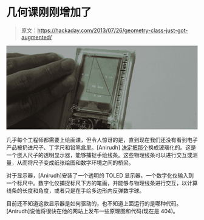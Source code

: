 # 几何课刚刚增加了

> 原文：<https://hackaday.com/2013/07/26/geometry-class-just-got-augmented/>

![ruler](img/fe319db3bab19d697d7e00cdc8a4e4ef.png)

几乎每个工程师都需要上绘画课，但令人惊讶的是，直到现在我们还没有看到电子产品被扔进尺子、丁字尺和铅笔盒里。[Anirudh] [决定把那个](http://vimeo.com/71064267)换成玻璃化的。这是一个嵌入尺子的透明显示器，能够捕捉手绘线条。这些物理线条可以进行交互或测量，从而将尺子变成纸张绘图和数字环境之间的桥梁。

对于显示器，[Anirudh]安装了一个透明的 TOLED 显示器，一个数字化仪输入到一个标尺中。数字化仪捕捉标尺下方的笔画，并能够与物理线条进行交互，以计算线条的长度和角度，或者只是在手绘多边形内反弹数字球。

目前还不知道这款显示器是如何驱动的，也不知道上面运行的是哪种代码。[Anirudh]说他将很快在他的网站上发布一些原理图和代码(现在是 404)。